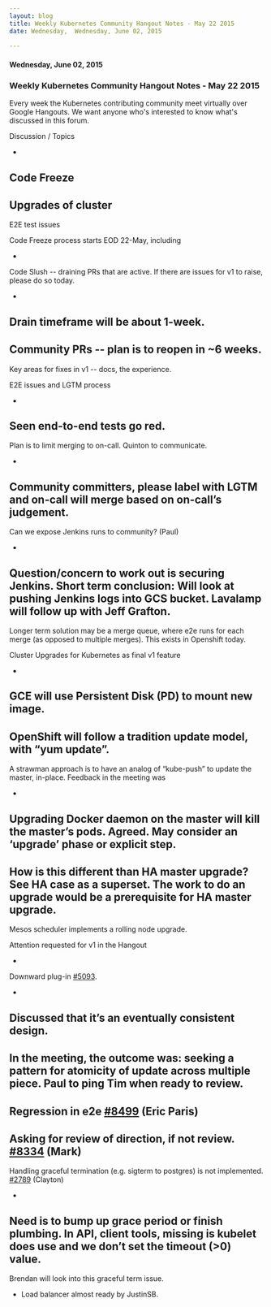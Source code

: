 ```yaml
---
layout: blog
title: Weekly Kubernetes Community Hangout Notes - May 22 2015
date: Wednesday,  Wednesday, June 02, 2015 
 
---
```

#### Wednesday, June 02, 2015 
### Weekly Kubernetes Community Hangout Notes - May 22 2015 
Every week the Kubernetes contributing community meet virtually over Google Hangouts. We want anyone who's interested to know what's discussed in this forum.  
  
  

Discussion / Topics

- 
Code Freeze 
- 
Upgrades of cluster
- 
E2E test issues

  

Code Freeze process starts EOD 22-May, including

- 
Code Slush -- draining PRs that are active. If there are issues for v1 to raise, please do so today. 

  - 
Drain timeframe will be about 1-week.
- 
Community PRs -- plan is to reopen in ~6 weeks.
- 
Key areas for fixes in v1 -- docs, the experience.

  

E2E issues and LGTM process 

- 
Seen end-to-end tests go red. 
- 
Plan is to limit merging to on-call. Quinton to communicate. 

  - 
Community committers, please label with LGTM and on-call will merge based on on-call’s judgement. 
- 
Can we expose Jenkins runs to community? (Paul)

  - 
Question/concern to work out is securing Jenkins. Short term conclusion: Will look at pushing Jenkins logs into GCS bucket. Lavalamp will follow up with Jeff Grafton. 
  - 
Longer term solution may be a merge queue, where e2e runs for each merge (as opposed to multiple merges). This exists in Openshift today.

  

Cluster Upgrades for Kubernetes as final v1 feature

- 
GCE will use Persistent Disk (PD) to mount new image.
- 
OpenShift will follow a tradition update model, with “yum update”.
- 
A strawman approach is to have an analog of “kube-push” to update the master, in-place. Feedback in the meeting was

  - 
Upgrading Docker daemon on the master will kill the master’s pods. Agreed. May consider an ‘upgrade’ phase or explicit step.
  - 
How is this different than HA master upgrade? See HA case as a superset. The work to do an upgrade would be a prerequisite for HA master upgrade.
- 
Mesos scheduler implements a rolling node upgrade. 

  

Attention requested for v1 in the Hangout

- 
Downward plug-in [#5093](https://github.com/GoogleCloudPlatform/kubernetes/pull/5093). 

  - 
Discussed that it’s an eventually consistent design. 
  - 
In the meeting, the outcome was: seeking a pattern for atomicity of update across multiple piece. Paul to ping Tim when ready to review.
- 
Regression in e2e [#8499](https://github.com/GoogleCloudPlatform/kubernetes/issues/8499) (Eric Paris)
- 
Asking for review of direction, if not review. [#8334](https://github.com/GoogleCloudPlatform/kubernetes/pull/8334) (Mark)
- 
Handling graceful termination (e.g. sigterm to postgres) is not implemented. [#2789](https://github.com/GoogleCloudPlatform/kubernetes/issues/2789) (Clayton)

  - 
Need is to bump up grace period or finish plumbing. In API, client tools, missing is kubelet does use and we don’t set the timeout (\>0) value. 
  - 
Brendan will look into this graceful term issue. 
- Load balancer almost ready by JustinSB. 
